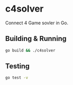 # c4solver
Connect 4 Game sovler in Go.

## Building & Running
```bash
go build && ./c4solver
```

## Testing
```bash
go test -v
```
